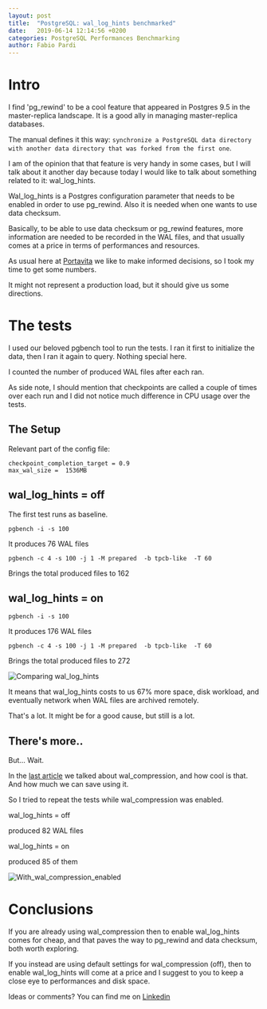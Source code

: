 ```yaml
---
layout: post
title:  "PostgreSQL: wal_log_hints benchmarked"
date:   2019-06-14 12:14:56 +0200
categories: PostgreSQL Performances Benchmarking
author: Fabio Pardi
---
```




# Intro


I find 'pg_rewind' to be a cool feature that appeared in Postgres 9.5 in the master-replica landscape. It is a good ally in managing master-replica databases.

The manual defines it this way: ```synchronize a PostgreSQL data directory with another data directory that was forked from the first one```.

I am of the opinion that that feature is very handy in some cases, but I will talk about it another day because today I would like to talk about something related to it: wal_log_hints. 

Wal_log_hints is a Postgres configuration parameter that needs to be enabled in order to use pg_rewind. Also it is needed when one wants to use data checksum.

Basically, to be able to use data checksum or pg_rewind features, more information are needed to be recorded in the WAL files, and that usually comes at a price in terms of performances and resources.

As usual here at [Portavita][portavita] we like to make informed decisions, so I took my time to get some numbers. 

It might not represent a production load, but it should give us some directions.


# The tests

I used our beloved pgbench tool to run the tests. I ran it first to initialize the data, then I ran it again to query. Nothing special here.

I counted the number of produced WAL files after each ran.

As side note, I should mention that checkpoints are called a couple of times over each run and I did not notice much difference in CPU usage over the tests.

## The Setup

Relevant part of the config file:

```
checkpoint_completion_target = 0.9
max_wal_size =  1536MB
```

## wal_log_hints = off 

The first test runs as baseline.

```pgbench -i -s 100```

It produces 76 WAL files

```pgbench -c 4 -s 100 -j 1 -M prepared  -b tpcb-like  -T 60```

Brings the total produced files to 162 



## wal_log_hints = on 

 ```pgbench -i -s 100```

It produces 176 WAL files

```pgbench -c 4 -s 100 -j 1 -M prepared  -b tpcb-like  -T 60```
 
Brings the total produced files to 272 


![Comparing wal_log_hints](https://raw.githubusercontent.com/Portavita/portavita.github.io/master/img/graph_wal_hints_1.png)


It means that wal_log_hints costs to us 67% more space, disk workload, and eventually network when WAL files are archived remotely.
 

That's a lot. It might be for a good cause, but still is a lot.




## There's more..

But... Wait.

In the [last article][last article] we talked about wal_compression, and how cool is that. And how much we can save using it.

So I tried to repeat the tests while wal_compression was enabled.


wal_log_hints = off 

produced 82 WAL files

wal_log_hints = on

produced 85 of them



![With_wal_compression_enabled](https://raw.githubusercontent.com/Portavita/portavita.github.io/master/img/wal_compression_on.png)


# Conclusions

If you are already using wal_compression then to enable wal_log_hints comes for cheap, and that paves the way to pg_rewind and data checksum, both worth exploring.

If you instead are using default settings for wal_compression (off), then to enable wal_log_hints will come at a price and I suggest to you to keep a close eye to performances and disk space.




Ideas or comments? You can find me on [Linkedin](https://www.linkedin.com/in/fabiopardi/)



[last article]: https://portavita.github.io/2019-05-13-blog_about_wal_compression/

[portavita]: https://www.portavita.com/


